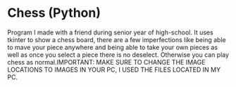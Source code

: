 # Chess (Python)
Program I made with a friend during senior year of high-school. It uses tkinter to show a chess board, there are a few imperfections like being able to mave your piece anywhere and being able to take your own pieces as well as once you select a piece there is no deselect. Otherwise you can play chess as normal.IMPORTANT: MAKE SURE TO CHANGE THE IMAGE LOCATIONS TO IMAGES IN YOUR PC, I USED THE FILES LOCATED IN MY PC.
